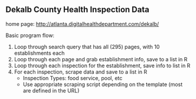 ## Dekalb County Health Inspection Data

home page: http://atlanta.digitalhealthdepartment.com/dekalb/

Basic program flow:
1. Loop through search query that has all (295) pages, with 10 establishments each
2. Loop through each page and grab establishment info, save to a list in R
3. Loop through each inspection for the establishment, save info to list in R
4. For each inspection, scrape data and save to a list in R
	- Inspection Types: food service, pool, etc
	- Use appropriate scraping script depending on the template (most are defined in the URL)